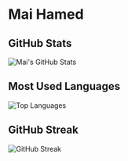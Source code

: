 # Mai Hamed

## GitHub Stats
![Mai's GitHub Stats](https://github-readme-stats.vercel.app/api?username=mai-hamed&show_icons=true&hide_title=true&count_private=true&hide_border=true&theme=gruvbox)

## Most Used Languages
![Top Languages](https://github-readme-stats.vercel.app/api/top-langs/?username=mai-hamed&layout=compact&hide_border=true&theme=gruvbox)

## GitHub Streak
![GitHub Streak](https://github-readme-streak-stats.herokuapp.com/?user=mai-hamed&hide_border=true&theme=gruvbox)
